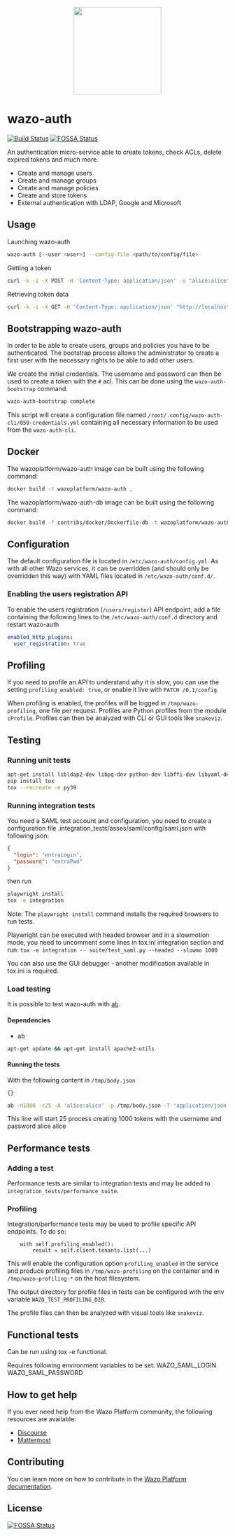 <p align="center"><img src="https://github.com/wazo-platform/wazo-platform.org/raw/master/static/images/logo.png" height="200"></p>

# wazo-auth

[![Build Status](https://jenkins.wazo.community/buildStatus/icon?job=wazo-auth)](https://jenkins.wazo.community/job/wazo-auth)
[![FOSSA Status](https://app.fossa.io/api/projects/git%2Bgithub.com%2Fwazo-platform%2Fwazo-auth.svg?type=shield)](https://app.fossa.io/projects/git%2Bgithub.com%2Fwazo-platform%2Fwazo-auth?ref=badge_shield)

An authentication micro-service able to create tokens, check ACLs, delete expired tokens and much more.

* Create and manage users
* Create and manage groups
* Create and manage policies
* Create and store tokens
* External authentication with LDAP, Google and Microsoft

## Usage

Launching wazo-auth

```sh
wazo-auth [--user <user>] --config-file <path/to/config/file>
```

Getting a token

```sh
curl -k -i -X POST -H 'Content-Type: application/json' -u "alice:alice" "http://localhost:9497/0.1/token" -d '{}'
```

Retrieving token data

```sh
curl -k -i -X GET -H 'Content-Type: application/json' "http://localhost:9497/0.1/token/${TOKEN}"
```

## Bootstrapping wazo-auth

In order to be able to create users, groups and policies you have to be authenticated. The bootstrap
process allows the administrator to create a first user with the necessary rights to be able to add
other users.

We create the initial credentials. The username and password can then be used
to create a token with the `#` acl. This can be done using the
`wazo-auth-bootstrap` command.

```sh
wazo-auth-bootstrap complete
```

This script will create a configuration file named `/root/.config/wazo-auth-cli/050-credentials.yml`
containing all necessary information to be used from the `wazo-auth-cli`.

## Docker

The wazoplatform/wazo-auth image can be built using the following command:

```sh
docker build -t wazoplatform/wazo-auth .
```

The wazoplatform/wazo-auth-db image can be built using the following command:

```sh
docker build -f contribs/docker/Dockerfile-db -t wazoplatform/wazo-auth-db .
```

## Configuration

The default configuration file is located in `/etc/wazo-auth/config.yml`. As with all other Wazo
services, it can be overridden (and should only be overridden this way) with YAML files located in
`/etc/wazo-auth/conf.d/`.

### Enabling the users registration API

To enable the users registration (`/users/register`) API endpoint, add a file containing the following
lines to the `/etc/wazo-auth/conf.d` directory and restart wazo-auth

```yaml
enabled_http_plugins:
  user_registration: true
```

## Profiling

If you need to profile an API to understand why it is slow, you can use the
setting `profiling_enabled: true`, or enable it live with `PATCH /0.1/config`.

When profiling is enabled, the profiles will be logged in `/tmp/wazo-profiling`,
one file per request. Profiles are Python profiles from the module `cProfile`.
Profiles can then be analyzed with CLI or GUI tools like `snakeviz`.

## Testing

### Running unit tests

```sh
apt-get install libldap2-dev libpq-dev python-dev libffi-dev libyaml-dev libsasl2-dev
pip install tox
tox --recreate -e py39
```

### Running integration tests

You need a SAML test account and configuration, you need to create a configuration
file .integration_tests/asses/saml/config/saml.json with following json:
```json
{
  "login": "entraLogin",
  "password": "entraPwd"
}
```
then run

```sh
playwright install
tox -e integration
```
Note: The `playwright install` command installs the required browsers to run tests.

Playwright can be executed with headed browser and in a slowmotion mode, you
need to uncomment some lines in tox.ini integration section and run:
`tox -e integration -- suite/test_saml.py --headed --slowmo 1000`

You can also use the GUI debugger - another modification available in tox.ini is
required.

### Load testing

It is possible to test wazo-auth with [ab](https://httpd.apache.org/docs/2.4/programs/ab.html).

#### Dependencies

* ab

```sh
apt-get update && apt-get install apache2-utils
```

#### Running the tests

With the following content in `/tmp/body.json`

```json
{}
```

```sh
ab -n1000 -c25 -A 'alice:alice' -p /tmp/body.json -T 'application/json' "http://localhost:9497/0.1/token"
```

This line will start 25 process creating 1000 tokens with the username and password alice alice

## Performance tests

### Adding a test

Performance tests are similar to integration tests and may be added to `integration_tests/performance_suite`.

### Profiling

Integration/performance tests may be used to profile specific API endpoints. To do so:

```
    with self.profiling_enabled():
        result = self.client.tenants.list(...)
```

This will enable the configuration option `profiling_enabled` in the service
and produce profiling files in `/tmp/wazo-profiling` on the container and in
`/tmp/wazo-profiling-*` on the host filesystem.

The output directory for profile files in tests can be configured with the
env variable `WAZO_TEST_PROFILING_DIR`.

The profile files can then be analyzed with visual tools like `snakeviz`.

## Functional tests

Can be run using tox -e functional.

Requires following environment variables to be set:
WAZO_SAML_LOGIN
WAZO_SAML_PASSWORD

## How to get help

If you ever need help from the Wazo Platform community, the following resources are available:

* [Discourse](https://wazo-platform.discourse.group/)
* [Mattermost](https://mm.wazo.community)

## Contributing

You can learn more on how to contribute in the [Wazo Platform documentation](https://wazo-platform.org/contribute/code).

## License

[![FOSSA Status](https://app.fossa.io/api/projects/git%2Bgithub.com%2Fwazo-platform%2Fwazo-auth.svg?type=large)](https://app.fossa.io/projects/git%2Bgithub.com%2Fwazo-platform%2Fwazo-auth?ref=badge_large)

